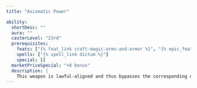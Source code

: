 ```yaml
---
title: "Axiomatic Power"

ability:
  shortDesc: ""
  aura: ""
  casterLevel: "23rd"
  prerequisites:
    feats: ["{% feat_link craft-magic-arms-and-armor %}", "{% epic_feat_link craft-epic-magic-arms-and-armor %}"]
    spells: ["{% spell_link dictum %}"]
    special: []
  marketPriceSpecial: "+8 bonus"
  description: |
    This weapon is lawful-aligned and thus bypasses the corresponding damager reduction. When a weapon of axiomatic power strikes a chaotic target, this power erupts forth and deals +3d6 points of bonus lawful damage to the target, and the target gains one negative level (Fortitude DC 23 to remove 24 hours later). On a successful critical hit it instead deals +6d6 points of lawful damage and bestows two negative levels (or +9d6 and three negative levels if the critical multiplier is &times;3, or +12d6 and four negative levels if the critical multiplier is &times;4). The weapon bestows three negative levels on any chaotic creature attempting to wield it. These negative levels remain as long as the weapon is in hand and disappear when the weapon is no longer wielded. These negative levels never result in actual level loss, but they cannot be overcome in any way (including {% spell_link restoration %} spells) while the weapon is wielded. Bows, crossbows, and slings with this special ability bestow the lawful power upon their ammunition. This special ability does not stack with the nonepic axiomatic special ability.
---
```


